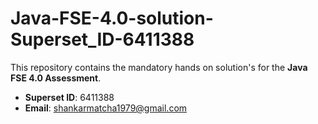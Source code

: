 # Java-FSE-4.0-solution-Superset_ID-6411388

This repository contains the mandatory hands on solution's for the **Java FSE 4.0 Assessment**.

- **Superset ID**: 6411388  
- **Email**: shankarmatcha1979@gmail.com


